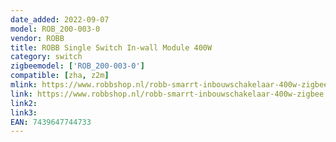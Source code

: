 ```yaml
---
date_added: 2022-09-07
model: ROB_200-003-0
vendor: ROBB
title: ROBB Single Switch In-wall Module 400W
category: switch
zigbeemodel: ['ROB_200-003-0']
compatible: [zha, z2m]
mlink: https://www.robbshop.nl/robb-smarrt-inbouwschakelaar-400w-zigbee
link: https://www.robbshop.nl/robb-smarrt-inbouwschakelaar-400w-zigbee
link2: 
link3: 
EAN: 7439647744733
---
```

